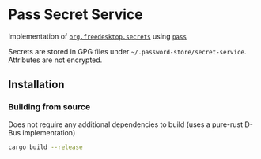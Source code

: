 # Pass Secret Service

Implementation of [`org.freedesktop.secrets`](https://specifications.freedesktop.org/secret-service/latest) using [`pass`](https://www.passwordstore.org/)

Secrets are stored in GPG files under `~/.password-store/secret-service`. Attributes are not encrypted.

## Installation

### Building from source

Does not require any additional dependencies to build (uses a pure-rust D-Bus implementation)

```sh
cargo build --release
```

